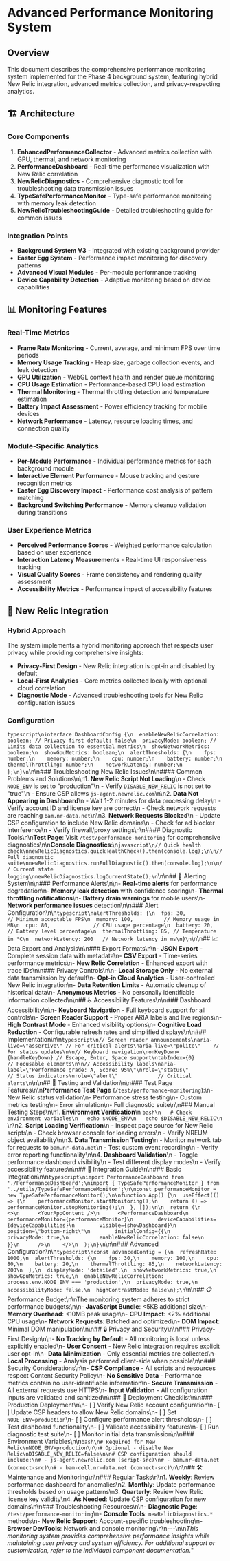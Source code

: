 # Advanced Performance Monitoring System

## Overview

This document describes the comprehensive performance monitoring system implemented for the Phase 4 background system, featuring hybrid New Relic integration, advanced metrics collection, and privacy-respecting analytics.

## 🏗️ Architecture

### Core Components

1. **EnhancedPerformanceCollector** - Advanced metrics collection with GPU, thermal, and network monitoring
2. **PerformanceDashboard** - Real-time performance visualization with New Relic correlation
3. **NewRelicDiagnostics** - Comprehensive diagnostic tool for troubleshooting data transmission issues
4. **TypeSafePerformanceMonitor** - Type-safe performance monitoring with memory leak detection
5. **NewRelicTroubleshootingGuide** - Detailed troubleshooting guide for common issues

### Integration Points

- **Background System V3** - Integrated with existing background provider
- **Easter Egg System** - Performance impact monitoring for discovery patterns
- **Advanced Visual Modules** - Per-module performance tracking
- **Device Capability Detection** - Adaptive monitoring based on device capabilities

## 📊 Monitoring Features

### Real-Time Metrics

- **Frame Rate Monitoring** - Current, average, and minimum FPS over time periods
- **Memory Usage Tracking** - Heap size, garbage collection events, and leak detection
- **GPU Utilization** - WebGL context health and render queue monitoring
- **CPU Usage Estimation** - Performance-based CPU load estimation
- **Thermal Monitoring** - Thermal throttling detection and temperature estimation
- **Battery Impact Assessment** - Power efficiency tracking for mobile devices
- **Network Performance** - Latency, resource loading times, and connection quality

### Module-Specific Analytics

- **Per-Module Performance** - Individual performance metrics for each background module
- **Interactive Element Performance** - Mouse tracking and gesture recognition metrics
- **Easter Egg Discovery Impact** - Performance cost analysis of pattern matching
- **Background Switching Performance** - Memory cleanup validation during transitions

### User Experience Metrics

- **Perceived Performance Scores** - Weighted performance calculation based on user experience
- **Interaction Latency Measurements** - Real-time UI responsiveness tracking
- **Visual Quality Scores** - Frame consistency and rendering quality assessment
- **Accessibility Metrics** - Performance impact of accessibility features

## 🔧 New Relic Integration

### Hybrid Approach

The system implements a hybrid monitoring approach that respects user privacy while providing comprehensive insights:

- **Privacy-First Design** - New Relic integration is opt-in and disabled by default
- **Local-First Analytics** - Core metrics collected locally with optional cloud correlation
- **Diagnostic Mode** - Advanced troubleshooting tools for New Relic configuration issues

### Configuration

```typescript\ninterface DashboardConfig {\n  enableNewRelicCorrelation: boolean; // Privacy-first default: false\n  privacyMode: boolean; // Limits data collection to essential metrics\n  showNetworkMetrics: boolean;\n  showGpuMetrics: boolean;\n  alertThresholds: {\n    fps: number;\n    memory: number;\n    cpu: number;\n    battery: number;\n    thermalThrottling: number;\n    networkLatency: number;\n  };\n}\n```\n\n### Troubleshooting New Relic Issues\n\n#### Common Problems and Solutions\n\n1. **New Relic Script Not Loading**\n   - Check `NODE_ENV` is set to \"production\"\n   - Verify `DISABLE_NEW_RELIC` is not set to \"true\"\n   - Ensure CSP allows `js-agent.newrelic.com`\n\n2. **Data Not Appearing in Dashboard**\n   - Wait 1-2 minutes for data processing delay\n   - Verify account ID and license key are correct\n   - Check network requests are reaching `bam.nr-data.net`\n\n3. **Network Requests Blocked**\n   - Update CSP configuration to include New Relic domains\n   - Check for ad blocker interference\n   - Verify firewall/proxy settings\n\n#### Diagnostic Tools\n\n**Test Page**: Visit `/test/performance-monitoring` for comprehensive diagnostics\n\n**Console Diagnostics**:\n```javascript\n// Quick health check\nnewRelicDiagnostics.quickHealthCheck().then(console.log);\n\n// Full diagnostic suite\nnewRelicDiagnostics.runFullDiagnostic().then(console.log);\n\n// Current state logging\nnewRelicDiagnostics.logCurrentState();\n```\n\n## 🚨 Alerting System\n\n### Performance Alerts\n\n- **Real-time alerts** for performance degradation\n- **Memory leak detection** with confidence scoring\n- **Thermal throttling notifications**\n- **Battery drain warnings** for mobile users\n- **Network performance issues** detection\n\n### Alert Configuration\n\n```typescript\nalertThresholds: {\n  fps: 30,              // Minimum acceptable FPS\n  memory: 100,          // Memory usage in MB\n  cpu: 80,              // CPU usage percentage\n  battery: 20,          // Battery level percentage\n  thermalThrottling: 85, // Temperature in °C\n  networkLatency: 200   // Network latency in ms\n}\n```\n\n## 📈 Data Export and Analysis\n\n### Export Formats\n\n- **JSON Export** - Complete session data with metadata\n- **CSV Export** - Time-series performance metrics\n- **New Relic Correlation** - Enhanced export with trace IDs\n\n### Privacy Controls\n\n- **Local Storage Only** - No external data transmission by default\n- **Opt-in Cloud Analytics** - User-controlled New Relic integration\n- **Data Retention Limits** - Automatic cleanup of historical data\n- **Anonymous Metrics** - No personally identifiable information collected\n\n## ♿ Accessibility Features\n\n### Dashboard Accessibility\n\n- **Keyboard Navigation** - Full keyboard support for all controls\n- **Screen Reader Support** - Proper ARIA labels and live regions\n- **High Contrast Mode** - Enhanced visibility options\n- **Cognitive Load Reduction** - Configurable refresh rates and simplified displays\n\n### Implementation\n\n```typescript\n// Screen reader announcements\naria-live=\"assertive\" // For critical alerts\naria-live=\"polite\"    // For status updates\n\n// Keyboard navigation\nonKeyDown={handleKeyDown} // Escape, Enter, Space support\ntabIndex={0}             // Focusable elements\n\n// Accessibility labels\naria-label=\"Performance grade: A, Score: 95%\"\nrole=\"status\"            // Status indicators\nrole=\"alert\"             // Critical alerts\n```\n\n## 🧪 Testing and Validation\n\n### Test Page Features\n\n**Performance Test Page** (`/test/performance-monitoring`):\n- New Relic status validation\n- Performance stress testing\n- Custom metrics testing\n- Error simulation\n- Full diagnostic suite\n\n### Manual Testing Steps\n\n1. **Environment Verification**\n   ```bash\n   # Check environment variables\n   echo $NODE_ENV\n   echo $DISABLE_NEW_RELIC\n   ```\n\n2. **Script Loading Verification**\n   - Inspect page source for New Relic scripts\n   - Check browser console for loading errors\n   - Verify NREUM object availability\n\n3. **Data Transmission Testing**\n   - Monitor network tab for requests to `bam.nr-data.net`\n   - Test custom event recording\n   - Verify error reporting functionality\n\n4. **Dashboard Validation**\n   - Toggle performance dashboard visibility\n   - Test different display modes\n   - Verify accessibility features\n\n## 🔧 Integration Guide\n\n### Basic Integration\n\n```typescript\nimport PerformanceDashboard from './PerformanceDashboard';\nimport { TypeSafePerformanceMonitor } from '../utils/TypeSafePerformanceMonitor';\n\nconst performanceMonitor = new TypeSafePerformanceMonitor();\n\nfunction App() {\n  useEffect(() => {\n    performanceMonitor.startMonitoring();\n    return () => performanceMonitor.stopMonitoring();\n  }, []);\n\n  return (\n    <>\n      <YourAppContent />\n      <PerformanceDashboard\n        performanceMonitor={performanceMonitor}\n        deviceCapabilities={deviceCapabilities}\n        visible={showDashboard}\n        position=\"bottom-right\"\n        initialConfig={{\n          privacyMode: true,\n          enableNewRelicCorrelation: false\n        }}\n      />\n    </>\n  );\n}\n```\n\n### Advanced Configuration\n\n```typescript\nconst advancedConfig = {\n  refreshRate: 1000,\n  alertThresholds: {\n    fps: 30,\n    memory: 100,\n    cpu: 80,\n    battery: 20,\n    thermalThrottling: 85,\n    networkLatency: 200\n  },\n  displayMode: 'detailed',\n  showNetworkMetrics: true,\n  showGpuMetrics: true,\n  enableNewRelicCorrelation: process.env.NODE_ENV === 'production',\n  privacyMode: true,\n  accessibilityMode: false,\n  highContrastMode: false\n};\n```\n\n## 📋 Performance Budget\n\nThe monitoring system adheres to strict performance budgets:\n\n- **JavaScript Bundle**: <5KB additional size\n- **Memory Overhead**: <10MB peak usage\n- **CPU Impact**: <2% additional CPU usage\n- **Network Requests**: Batched and optimized\n- **DOM Impact**: Minimal DOM manipulation\n\n## 🔒 Privacy and Security\n\n### Privacy-First Design\n\n- **No Tracking by Default** - All monitoring is local unless explicitly enabled\n- **User Consent** - New Relic integration requires explicit user opt-in\n- **Data Minimization** - Only essential metrics are collected\n- **Local Processing** - Analysis performed client-side when possible\n\n### Security Considerations\n\n- **CSP Compliance** - All scripts and resources respect Content Security Policy\n- **No Sensitive Data** - Performance metrics contain no user-identifiable information\n- **Secure Transmission** - All external requests use HTTPS\n- **Input Validation** - All configuration inputs are validated and sanitized\n\n## 🚀 Deployment Checklist\n\n### Production Deployment\n\n- [ ] Verify New Relic account configuration\n- [ ] Update CSP headers to allow New Relic domains\n- [ ] Set `NODE_ENV=production`\n- [ ] Configure performance alert thresholds\n- [ ] Test dashboard functionality\n- [ ] Validate accessibility features\n- [ ] Run diagnostic test suite\n- [ ] Monitor initial data transmission\n\n### Environment Variables\n\n```bash\n# Required for New Relic\nNODE_ENV=production\n\n# Optional - disable New Relic\nDISABLE_NEW_RELIC=false\n\n# CSP configuration should include:\n# - js-agent.newrelic.com (script-src)\n# - bam.nr-data.net (connect-src)\n# - bam-cell.nr-data.net (connect-src)\n```\n\n## 🛠️ Maintenance and Monitoring\n\n### Regular Tasks\n\n1. **Weekly**: Review performance dashboard for anomalies\n2. **Monthly**: Update performance thresholds based on usage patterns\n3. **Quarterly**: Review New Relic license key validity\n4. **As Needed**: Update CSP configuration for new domains\n\n### Troubleshooting Resources\n\n- **Diagnostic Page**: `/test/performance-monitoring`\n- **Console Tools**: `newRelicDiagnostics.*` methods\n- **New Relic Support**: Account-specific troubleshooting\n- **Browser DevTools**: Network and console monitoring\n\n---\n\n*This monitoring system provides comprehensive performance insights while maintaining user privacy and system efficiency. For additional support or customization, refer to the individual component documentation.*"